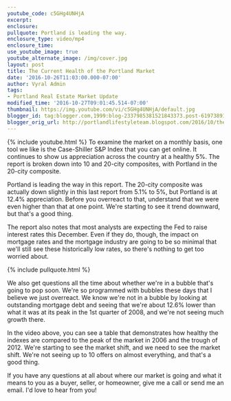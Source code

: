 ```yaml
---
youtube_code: c5GHg4UNHjA
excerpt:
enclosure:
pullquote: Portland is leading the way.
enclosure_type: video/mp4
enclosure_time:
use_youtube_image: true
youtube_alternate_image: /img/cover.jpg
layout: post
title: The Current Health of the Portland Market
date: '2016-10-26T11:03:00.000-07:00'
author: Vyral Admin
tags:
- Portland Real Estate Market Update
modified_time: '2016-10-27T09:01:45.514-07:00'
thumbnail: https://img.youtube.com/vi/c5GHg4UNHjA/default.jpg
blogger_id: tag:blogger.com,1999:blog-2337985381521843373.post-6197389184756653153
blogger_orig_url: http://portlandlifestyleteam.blogspot.com/2016/10/the-current-health-of-portland-market.html
---
```

{% include youtube.html %}
To examine the market on a monthly basis, one tool we like is the Case-Shiller S&P Index that you can get online. It continues to show us appreciation across the country at a healthy 5%. The report is broken down into 10 and 20-city composites, with Portland in the 20-city composite.

Portland is leading the way in this report. The 20-city composite was actually down slightly in this last report from 5.1% to 5%, but Portland is at 12.4% appreciation. Before you overreact to that, understand that we were even higher than that at one point. We're starting to see it trend downward, but that's a good thing.

The report also notes that most analysts are expecting the Fed to raise interest rates this December. Even if they do, though, the impact on mortgage rates and the mortgage industry are going to be so minimal that we'll still see these historically low rates, so there's nothing to get too worried about.

{% include pullquote.html %}

We also get questions all the time about whether we're in a bubble that's going to pop soon. We're so programmed with bubbles these days that I believe we just overreact. We know we're not in a bubble by looking at outstanding mortgage debt and seeing that we're about 12.6% lower than what it was at its peak in the 1st quarter of 2008, and we're not seeing much growth there.

In the video above, you can see a table that demonstrates how healthy the indexes are compared to the peak of the market in 2006 and the trough of 2012. We're starting to see the market shift, and we need to see the market shift. We're not seeing up to 10 offers on almost everything, and that's a good thing.

If you have any questions at all about where our market is going and what it means to you as a buyer, seller, or homeowner, give me a call or send me an email. I'd love to hear from you!
